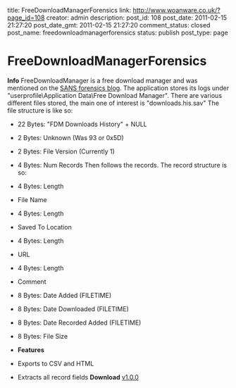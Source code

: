 title: FreeDownloadManagerForensics
link: http://www.woanware.co.uk/?page_id=108
creator: admin
description: 
post_id: 108
post_date: 2011-02-15 21:27:20
post_date_gmt: 2011-02-15 21:27:20
comment_status: closed
post_name: freedownloadmanagerforensics
status: publish
post_type: page

# FreeDownloadManagerForensics

**Info** FreeDownloadManager is a free download manager and was mentioned on the [SANS forensics blog](https://blogs.sans.org/computer-forensics/2009/12/17/free-download-manager-log-extraction). The application stores its logs under "userprofile\Application Data\Free Download Manager". There are various different files stored, the main one of interest is "downloads.his.sav" The file structure is like so: 

  * 22 Bytes: "FDM Downloads History" + NULL
  * 2 Bytes: Unknown (Was 93 or 0x5D)
  * 2 Bytes: File Version (Currently 1)
  * 4 Bytes: Num Records
Then follows the records. The record structure is so: 
  * 4 Bytes: Length
  * File Name
  * 4 Bytes: Length
  * Saved To Location
  * 4 Bytes: Length
  * URL
  * 4 Bytes: Length
  * Comment
  * 8 Bytes: Date Added (FILETIME)
  * 8 Bytes: Date Downloaded (FILETIME)
  * 8 Bytes: Date Recorded Added (FILETIME)
  * 8 Bytes: File Size
  * **Features**

  * Exports to CSV and HTML
  * Extracts all record fields
**Download** [v1.0.0](/downloads/FreeDownloadManagerForensics.v.1.0.0.zip)